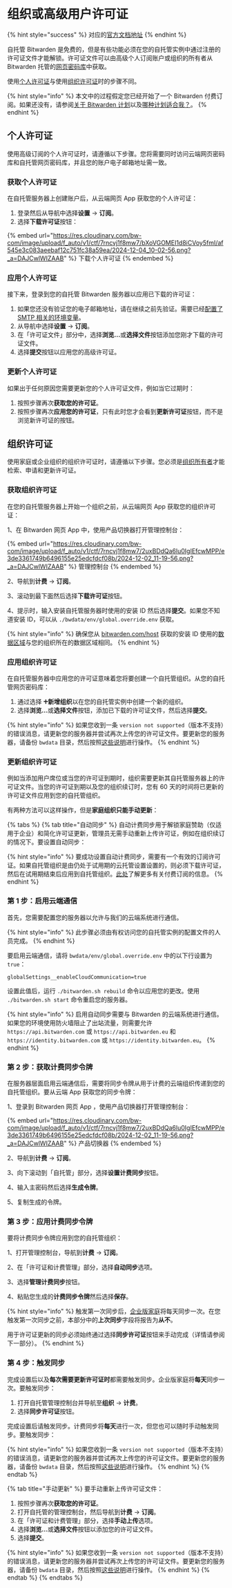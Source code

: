 # 组织或高级用户许可证

{% hint style="success" %}
对应的[官方文档地址](https://bitwarden.com/help/article/licensing-on-premise/)
{% endhint %}

自托管 Bitwarden 是免费的，但是有些功能必须在您的自托管实例中通过注册的许可证文件才能解锁。许可证文件可以由高级个人订阅账户或组织的所有者从 Bitwarden 托管的[网页密码库](https://vault.bitwarden.com/)中获取。

使用[个人许可证](licensing.md#individual-license)与使用[组织许可证](licensing.md#organization-license)时的步骤不同。

{% hint style="info" %}
本文中的过程假定您已经开始了一个 Bitwarden 付费订阅。如果还没有，请参阅[关于 Bitwarden 计划](../plans-and-pricing/password-manager/about-bitwarden-plans.md)以及[哪种计划适合我？](../plans-and-pricing/what-plan-is-right-for-me.md)。
{% endhint %}

## 个人许可证 <a href="#individual-license" id="individual-license"></a>

使用高级订阅的个人许可证时，请遵循以下步骤。您将需要同时访问云端网页密码库和自托管网页密码库，并且您的账户电子邮箱地址需一致。

### 获取个人许可证 <a href="#retrieve-individual-license" id="retrieve-individual-license"></a>

在自托管服务器上创建账户后，从云端网页 App 获取您的个人许可证：

1. 登录然后从导航中选择**设置** → **订阅**。
2. 选择**下载许可证**按钮：

{% embed url="https://res.cloudinary.com/bw-com/image/upload/f_auto/v1/ctf/7rncvj1f8mw7/bXoVGOMEI1d8iCVoy5fmI/af545e3c083aeebaf12c751fc38a59ea/2024-12-04_10-02-56.png?_a=DAJCwlWIZAAB" %}
下载个人许可证
{% endembed %}

### 应用个人许可证 <a href="#apply-individual-license" id="apply-individual-license"></a>

接下来，登录到您的自托管 Bitwarden 服务器以应用已下载的许可证：

1. 如果您还没有验证您的电子邮箱地址，请在继续之前先验证。需要已经[配置了 SMTP 相关的环境变量](deploy-and-configure/configuration-options/environment-variables.md)。
2. 从导航中选择**设置** → **订阅**。
3. 在「许可证文件」部分中，选择**浏览...**&#x6216;**选择文件**按钮添加您刚才下载的许可证文件。
4. 选择**提交**按钮以应用您的高级许可证。

### 更新个人许可证 <a href="#update-individual-license" id="update-individual-license"></a>

如果出于任何原因您需要更新您的个人许可证文件，例如当它过期时：

1. 按照步骤再次**获取您的许可证**。
2. 按照步骤再次**应用您的许可证**，只有此时您才会看到**更新许可证**按钮，而不是浏览新许可证的按钮。

## 组织许可证 <a href="#organization-license" id="organization-license"></a>

使用家庭或企业组织的组织许可证时，请遵循以下步骤。您必须是[组织所有者](../admin-console/user-management/member-roles-and-permissions.md)才能检索、申请和更新许可证。

### 获取组织许可证 <a href="#retrieve-organization-license" id="retrieve-organization-license"></a>

在您的自托管服务器上开始一个组织之前，从云端网页 App 获取您的组织许可证：

1、在 Bitwarden 网页 App 中，使用产品切换器打开管理控制台：

{% embed url="https://res.cloudinary.com/bw-com/image/upload/f_auto/v1/ctf/7rncvj1f8mw7/2uxBDdQa6lu0IgIEfcwMPP/e3de3361749b6496155e25edcfdcf08b/2024-12-02_11-19-56.png?_a=DAJCwlWIZAAB" %}
管理控制台
{% endembed %}

2、导航到**计费** → **订阅**。

3、滚动到最下面然后选择**下载许可证**按钮。

4、提示时，输入安装自托管服务器时使用的安装 ID 然后选择**提交**。如果您不知道安装 ID，可以从 `./bwdata/env/global.override.env` 获取。

{% hint style="info" %}
确保您从 [bitwarden.com/host](https://bitwarden.com/host/) 获取的安装 ID 使用的[数据区域](../security/server-geographies.md)与您的组织所在的数据区域相同。
{% endhint %}

### 应用组织许可证 <a href="#apply-organization-license" id="apply-organization-license"></a>

在自托管服务器中应用您的许可证意味着您将要创建一个自托管组织。从您的自托管网页密码库：

1. 通过选择 **🞤新增组织**以在您的自托管实例中创建一个新的组织。
2. 选择**浏览...**&#x6216;**选择文件**按钮，添加已下载的许可证文件，然后选择**提交**。

{% hint style="info" %}
如果您收到一条 `version not supported`（版本不支持）的错误消息，请更新您的服务器并尝试再次上传您的许可证文件。要更新您的服务器，请备份 `bwdata` 目录，然后按照[这些说明](update-a-server.md)进行操作。
{% endhint %}

### 更新组织许可证 <a href="#update-organization-license" id="update-organization-license"></a>

例如当添加用户席位或当您的许可证到期时，组织需要更新其自托管服务器上的许可证文件。当您的许可证到期以及您的组织续订时，您有 60 天的时间将已更新的许可证文件应用到您的自托管组织。

有两种方法可以这样操作，但是**家庭组织只能手动更新**：

{% tabs %}
{% tab title="自动同步" %}
自动计费同步用于解锁家庭赞助（仅适用于企业）和简化许可证更新，管理员无需手动重新上传许可证，例如在组织续订的情况下。要设置自动同步：

{% hint style="info" %}
要成功设置自动计费同步，需要有一个有效的订阅许可证。如果自托管组织是由仍处于试用期的云托管设置设置的，则必须下载许可证，然后在试用期结束后应用到自托管组织。[此处](../plans-and-pricing/password-manager/about-bitwarden-plans.md)了解更多有关付费订阅的信息。
{% endhint %}

### 第 1 步：启用云端通信 <a href="#step-1-enable-cloud-communication" id="step-1-enable-cloud-communication"></a>

首先，您需要配置您的服务器以允许与我们的云端系统进行通信。

{% hint style="info" %}
此步骤必须由有权访问您的自托管实例的配置文件的人员完成。
{% endhint %}

要启用云端通信，请将 `bwdata/env/global.override.env` 中的以下行设置为 `true`：

```systemd
globalSettings__enableCloudCommunication=true
```

设置此值后，运行 `./bitwarden.sh rebuild` 命令以应用您的更改。使用 `./bitwarden.sh start` 命令重启您的服务器。

{% hint style="info" %}
启用自动同步需要与 Bitwarden 的云端系统进行通信。如果您的环境使用防火墙阻止了出站流量，则需要允许 `https://api.bitwarden.com` 或 `https://api.bitwarden.eu` 和 `https://identity.bitwarden.com` 或 `https://identity.bitwarden.eu`。
{% endhint %}

### 第 2 步：获取计费同步令牌 <a href="#step-2-retrieve-billing-sync-token" id="step-2-retrieve-billing-sync-token"></a>

在服务器层面启用云端通信后，需要将同步令牌从用于计费的云端组织传递到您的自托管组织。要从云端 App 获取您的同步令牌：

1、登录到 Bitwarden 网页 App ，使用产品切换器打开管理控制台：

{% embed url="https://res.cloudinary.com/bw-com/image/upload/f_auto/v1/ctf/7rncvj1f8mw7/2uxBDdQa6lu0IgIEfcwMPP/e3de3361749b6496155e25edcfdcf08b/2024-12-02_11-19-56.png?_a=DAJCwlWIZAAB" %}
产品切换器
{% endembed %}

2、导航到**计费** → **订阅**。

3、向下滚动到「自托管」部分，选择**设置计费同步**按钮。

4、输入主密码然后选择**生成令牌**。

5、复制生成的令牌。

### 第 3 步：应用计费同步令牌 <a href="#step-3-apply-billing-sync-token" id="step-3-apply-billing-sync-token"></a>

要将计费同步令牌应用到您的自托管组织：

1、打开管理控制台，导航到**计费** → **订阅**。

2、在「许可证和计费管理」部分，选择**自动同步**选项。

3、选择**管理计费同步**按钮。

4、粘贴您生成的**计费同步令牌**然后选择**保存**。

{% hint style="info" %}
触发第一次同步后，[企业版家庭](https://help.ppgg.in/self-hosting/self-hosting-families-sponsorships)将每天同步一次。在您触发第一次同步之前，本部分中的**上次同步**字段将报告为**从不**。

用于许可证更新的同步必须始终通过选择**同步许可证**按钮来手动完成（详情请参阅下一部分）。
{% endhint %}

### 第 4 步：触发同步 <a href="#step-4-trigger-sync" id="step-4-trigger-sync"></a>

完成设置后以及**每次需要更新许可证时**都需要触发同步。企业版家庭将**每天**同步一次。要触发同步：

1. 打开自托管管理控制台并导航至**组织** → **计费**。
2. 选择**同步许可证**按钮。

完成设置后请触发同步。计费同步将**每天**进行一次，但您也可以随时手动触发同步。要触发同步：

{% hint style="info" %}
如果您收到一条 `version not supported`（版本不支持）的错误消息，请更新您的服务器并尝试再次上传您的许可证文件。要更新您的服务器，请备份 `bwdata` 目录，然后按照[这些说明](https://help.ppgg.in/self-hosting/update-your-instance)进行操作。
{% endhint %}
{% endtab %}

{% tab title="手动更新" %}
要手动重新上传许可证文件：

1. 按照步骤再次**获取您的许可证**。
2. 打开自托管的管理控制台，然后导航到**计费** → **订阅**。
3. 在「许可证和计费管理」部分，选择**手动上传**选项。
4. 选择**浏览...**&#x6216;**选择文件**按钮以添加您的许可证文件。
5. 选择**提交**。

{% hint style="info" %}
如果您收到一条 `version not supported`（版本不支持）的错误消息，请更新您的服务器并尝试再次上传您的许可证文件。要更新您的服务器，请备份 `bwdata` 目录，然后按照[这些说明](https://help.ppgg.in/self-hosting/update-your-instance)进行操作。
{% endhint %}
{% endtab %}
{% endtabs %}

